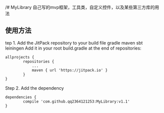 /# MyLibrary
自己写的mvp框架，工具类，自定义控件，以及某些第三方库的用法
## 使用方法
tep 1. Add the JitPack repository to your build file 
gradle
maven
sbt
leiningen
Add it in your root build.gradle at the end of repositories:
<pre><code>allprojects {
		repositories {
			...
			maven { url 'https://jitpack.io' }
		}
}</code></pre>
Step 2. Add the dependency

	dependencies {
	        compile 'com.github.qq2364121253:MyLibrary:v1.1'
	}

